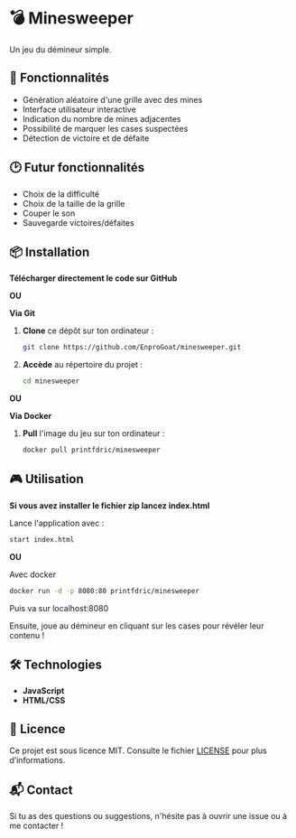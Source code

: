 # 💣 ​Minesweeper

Un jeu du démineur simple.

## 🚀 Fonctionnalités

- Génération aléatoire d'une grille avec des mines
- Interface utilisateur interactive
- Indication du nombre de mines adjacentes
- Possibilité de marquer les cases suspectées
- Détection de victoire et de défaite

## 🕑​ Futur fonctionnalités

- Choix de la difficulté
- Choix de la taille de la grille
- Couper le son
- Sauvegarde victoires/défaites

## 📦 Installation

**Télécharger directement le code sur GitHub**

**OU**

**Via Git**
1. **Clone** ce dépôt sur ton ordinateur :
   ```bash
   git clone https://github.com/EnproGoat/minesweeper.git
   ```
2. **Accède** au répertoire du projet :
   ```bash
   cd minesweeper
   ```

**OU**

**Via Docker**
1. **Pull** l'image du jeu sur ton ordinateur :
   ```bash
   docker pull printfdric/minesweeper
   ```

## 🎮 Utilisation

**Si vous avez installer le fichier zip lancez index.html**

Lance l'application avec :
```bash
start index.html
```

**OU**

Avec docker
```bash
docker run -d -p 8080:80 printfdric/minesweeper
```
Puis va sur localhost:8080

Ensuite, joue au démineur en cliquant sur les cases pour révéler leur contenu !

## 🛠️ Technologies

- **JavaScript**
- **HTML/CSS**

## 📜 Licence

Ce projet est sous licence MIT. Consulte le fichier [LICENSE](LICENSE) pour plus d’informations.

## 📬 Contact

Si tu as des questions ou suggestions, n'hésite pas à ouvrir une issue ou à me contacter !

